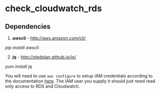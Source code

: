 # check_cloudwatch_rds

## Dependencies

1. **awscli** - http://aws.amazon.com/cli/

  *pip install awscli*

2. **jq** - http://stedolan.github.io/jq/

  *yum install jq*

You will need to use `aws configure` to setup IAM credentials according to the documentation [here](http://docs.aws.amazon.com/cli/latest/reference/configure/index.html). The IAM user you supply it should just need read only access to RDS and Cloudwatch.
